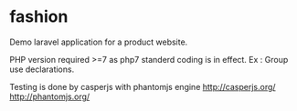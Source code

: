 # fashion

Demo laravel application for a product website.

PHP version required >=7 as php7 standerd coding is in effect. Ex : Group use declarations.

Testing is done by casperjs with phantomjs engine http://casperjs.org/ http://phantomjs.org/
